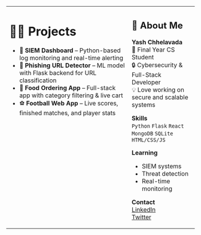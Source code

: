 <table>
  <tr>
    <!-- Middle Column (Projects) -->
    <td width="65%" valign="top">
      
  # 👨‍💻 Projects

  - 🔐 **SIEM Dashboard** – Python-based log monitoring and real-time alerting
  - 🎯 **Phishing URL Detector** – ML model with Flask backend for URL classification
  - 🍔 **Food Ordering App** – Full-stack app with category filtering & live cart
  - ⚽ **Football Web App** – Live scores, finished matches, and player stats

  </td>

  <!-- Right Column (Bio) -->
  <td width="35%" valign="top">

  ## 👋 About Me

  **Yash Chhelavada**  
  🚀 Final Year CS Student  
  🔒 Cybersecurity & Full-Stack Developer  
  💡 Love working on secure and scalable systems

  **Skills**  
  `Python` `Flask` `React`  
  `MongoDB` `SQLite` `HTML/CSS/JS`

  **Learning**  
  - SIEM systems  
  - Threat detection  
  - Real-time monitoring

  **Contact**  
  [LinkedIn](https://linkedin.com/in/YOUR-LINK)  
  [Twitter](https://twitter.com/YOUR-HANDLE)

  </td>
  </tr>
</table>
